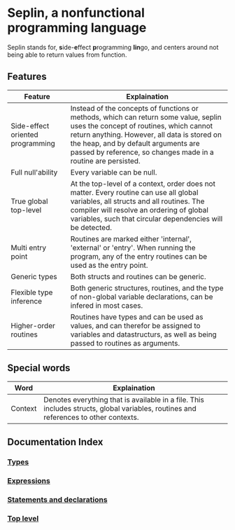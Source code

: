 # Seplin, a nonfunctional programming language

Seplin stands for, **s**ide-**e**ffect **p**rogramming **lin**go, and centers around not being able to return values from function.

## Features
| Feature | Explaination |
| --- | --- |
| Side-effect oriented programming | Instead of the concepts of functions or methods, which can return some value, seplin uses the concept of routines, which cannot return anything. However, all data is stored on the heap, and by default arguments are passed by reference, so changes made in a routine are persisted. |
| Full null'ability | Every variable can be null.  |
| True global top-level | At the top-level of a context, order does not matter. Every routine can use all global variables, all structs and all routines. The compiler will resolve an ordering of global variables, such that circular dependencies will be detected. |
| Multi entry point | Routines are marked either 'internal', 'external' or 'entry'. When running the program, any of the entry routines can be used as the entry point. |
| Generic types | Both structs and routines can be generic. |
| Flexible type inference | Both generic structures, routines, and the type of non-global variable declarations, can be infered in most cases.  |
| Higher-order routines | Routines have types and can be used as values, and can therefor be assigned to variables and datastructurs, as well as being passed to routines as arguments. |


## Special words
| Word | Explaination |
| --- | --- |
| Context | Denotes everything that is available in a file. This includes structs, global variables, routines and references to other contexts.


## Documentation Index
### [Types](./documentation/TypesAndProtection.md)
### [Expressions](./documentation/Expressions.md)
### [Statements and declarations](./documentation/StatementsAndDeclarations.md)
### [Top level](./documentation/Toplevel.md)
